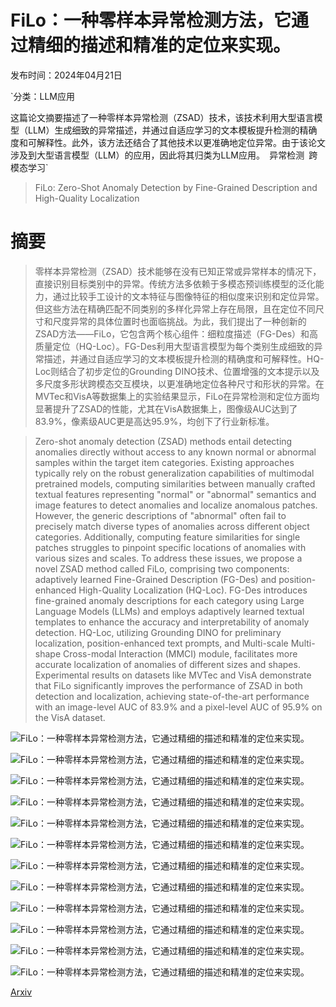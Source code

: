 # FiLo：一种零样本异常检测方法，它通过精细的描述和精准的定位来实现。

发布时间：2024年04月21日

`分类：LLM应用

这篇论文摘要描述了一种零样本异常检测（ZSAD）技术，该技术利用大型语言模型（LLM）生成细致的异常描述，并通过自适应学习的文本模板提升检测的精确度和可解释性。此外，该方法还结合了其他技术以更准确地定位异常。由于该论文涉及到大型语言模型（LLM）的应用，因此将其归类为LLM应用。` `异常检测` `跨模态学习`

> FiLo: Zero-Shot Anomaly Detection by Fine-Grained Description and High-Quality Localization

# 摘要

> 零样本异常检测（ZSAD）技术能够在没有已知正常或异常样本的情况下，直接识别目标类别中的异常。传统方法多依赖于多模态预训练模型的泛化能力，通过比较手工设计的文本特征与图像特征的相似度来识别和定位异常。但这些方法在精确匹配不同类别的多样化异常上存在局限，且在定位不同尺寸和尺度异常的具体位置时也面临挑战。为此，我们提出了一种创新的ZSAD方法——FiLo，它包含两个核心组件：细粒度描述（FG-Des）和高质量定位（HQ-Loc）。FG-Des利用大型语言模型为每个类别生成细致的异常描述，并通过自适应学习的文本模板提升检测的精确度和可解释性。HQ-Loc则结合了初步定位的Grounding DINO技术、位置增强的文本提示以及多尺度多形状跨模态交互模块，以更准确地定位各种尺寸和形状的异常。在MVTec和VisA等数据集上的实验结果显示，FiLo在异常检测和定位方面均显著提升了ZSAD的性能，尤其在VisA数据集上，图像级AUC达到了83.9%，像素级AUC更是高达95.9%，均创下了行业新标准。

> Zero-shot anomaly detection (ZSAD) methods entail detecting anomalies directly without access to any known normal or abnormal samples within the target item categories. Existing approaches typically rely on the robust generalization capabilities of multimodal pretrained models, computing similarities between manually crafted textual features representing "normal" or "abnormal" semantics and image features to detect anomalies and localize anomalous patches. However, the generic descriptions of "abnormal" often fail to precisely match diverse types of anomalies across different object categories. Additionally, computing feature similarities for single patches struggles to pinpoint specific locations of anomalies with various sizes and scales. To address these issues, we propose a novel ZSAD method called FiLo, comprising two components: adaptively learned Fine-Grained Description (FG-Des) and position-enhanced High-Quality Localization (HQ-Loc). FG-Des introduces fine-grained anomaly descriptions for each category using Large Language Models (LLMs) and employs adaptively learned textual templates to enhance the accuracy and interpretability of anomaly detection. HQ-Loc, utilizing Grounding DINO for preliminary localization, position-enhanced text prompts, and Multi-scale Multi-shape Cross-modal Interaction (MMCI) module, facilitates more accurate localization of anomalies of different sizes and shapes. Experimental results on datasets like MVTec and VisA demonstrate that FiLo significantly improves the performance of ZSAD in both detection and localization, achieving state-of-the-art performance with an image-level AUC of 83.9% and a pixel-level AUC of 95.9% on the VisA dataset.

![FiLo：一种零样本异常检测方法，它通过精细的描述和精准的定位来实现。](../../../paper_images/2404.13671/x1.png)

![FiLo：一种零样本异常检测方法，它通过精细的描述和精准的定位来实现。](../../../paper_images/2404.13671/x2.png)

![FiLo：一种零样本异常检测方法，它通过精细的描述和精准的定位来实现。](../../../paper_images/2404.13671/x3.png)

![FiLo：一种零样本异常检测方法，它通过精细的描述和精准的定位来实现。](../../../paper_images/2404.13671/x4.png)

![FiLo：一种零样本异常检测方法，它通过精细的描述和精准的定位来实现。](../../../paper_images/2404.13671/x5.png)

![FiLo：一种零样本异常检测方法，它通过精细的描述和精准的定位来实现。](../../../paper_images/2404.13671/x6.png)

![FiLo：一种零样本异常检测方法，它通过精细的描述和精准的定位来实现。](../../../paper_images/2404.13671/x7.png)

![FiLo：一种零样本异常检测方法，它通过精细的描述和精准的定位来实现。](../../../paper_images/2404.13671/x8.png)

![FiLo：一种零样本异常检测方法，它通过精细的描述和精准的定位来实现。](../../../paper_images/2404.13671/x9.png)

![FiLo：一种零样本异常检测方法，它通过精细的描述和精准的定位来实现。](../../../paper_images/2404.13671/x10.png)

![FiLo：一种零样本异常检测方法，它通过精细的描述和精准的定位来实现。](../../../paper_images/2404.13671/x11.png)

![FiLo：一种零样本异常检测方法，它通过精细的描述和精准的定位来实现。](../../../paper_images/2404.13671/x12.png)

[Arxiv](https://arxiv.org/abs/2404.13671)